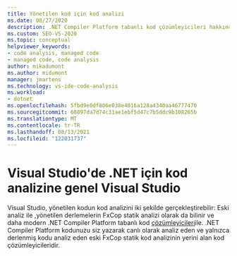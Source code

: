 ```yaml
---
title: Yönetilen kod için kod analizi
ms.date: 08/27/2020
description: .NET Compiler Platform tabanlı kod çözümleyicileri hakkında Visual Studio. Bu çözümleyicilerin neden yönetilen derlemelerin FxCop statik analizinin yerini alasınız.
ms.custom: SEO-VS-2020
ms.topic: conceptual
helpviewer_keywords:
- code analysis, managed code
- managed code, code analysis
author: mikadumont
ms.author: midumont
manager: jmartens
ms.technology: vs-ide-code-analysis
ms.workload:
- dotnet
ms.openlocfilehash: 5fbd9e0df806e038e4016a128a4340aa46777470
ms.sourcegitcommit: 68897da7d74c31ae1ebf5d47c7b5ddc9b108265b
ms.translationtype: MT
ms.contentlocale: tr-TR
ms.lasthandoff: 08/13/2021
ms.locfileid: "122031737"
---
```

# <a name="overview-of-code-analysis-for-net-in-visual-studio"></a>Visual Studio'de .NET için kod analizine genel Visual Studio

Visual Studio, yönetilen kodun kod analizini iki şekilde gerçekleştirebilir: Eski analiz ile [,](../code-quality/walkthrough-analyzing-managed-code-for-code-defects.md)yönetilen derlemelerin FxCop statik analizi olarak da bilinir ve daha modern .NET Compiler Platform tabanlı kod [çözümleyicileri](../code-quality/roslyn-analyzers-overview.md)ile. .NET Compiler Platform kodunuzu siz yazarak canlı olarak analiz eden ve yalnızca derlenmiş kodu analiz eden eski FxCop statik kod analizinin yerini alan kod çözümleyicileridir.
